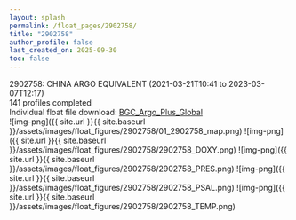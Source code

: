 ```yaml
---
layout: splash
permalink: /float_pages/2902758/
title: "2902758"
author_profile: false
last_created_on: 2025-09-30
toc: false
---
```

 
2902758: CHINA ARGO EQUIVALENT (2021-03-21T10:41 to 2023-03-07T12:17)\
141 profiles completed\
Individual float file download: [BGC_Argo_Plus_Global](https://ftp.soest.hawaii.edu/bgc_argo_plus/Individual_Floats/outliers_removed/2902758_Sprof_processed.nc)\
![img-png]({{ site.url }}{{ site.baseurl }}/assets/images/float_figures/2902758/01_2902758_map.png)
![img-png]({{ site.url }}{{ site.baseurl }}/assets/images/float_figures/2902758/2902758_DOXY.png)
![img-png]({{ site.url }}{{ site.baseurl }}/assets/images/float_figures/2902758/2902758_PRES.png)
![img-png]({{ site.url }}{{ site.baseurl }}/assets/images/float_figures/2902758/2902758_PSAL.png)
![img-png]({{ site.url }}{{ site.baseurl }}/assets/images/float_figures/2902758/2902758_TEMP.png)
